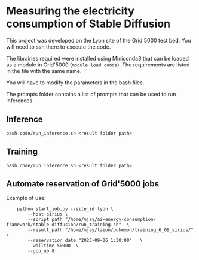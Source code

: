 # Measuring the electricity consumption of Stable Diffusion
This project was developed on the Lyon site of the Grid'5000 test bed. You will need to ssh there to execute the code.

The librairies required were installed using Miniconda3 that can be loaded as a module in Grid'5000 (`module load conda`).
The requirements are listed in the file with the same name. 

You will have to modify the parameters in the bash files.

The prompts folder contains a list of prompts that can be used to run inferences.

## Inference
```
bash code/run_inference.sh <result folder path>
```
## Training
```
bash code/run_inference.sh <result folder path>
```
## Automate reservation of Grid'5000 jobs
Example of use: 
```
    python start_job.py --site_id lyon \
        --host sirius \
        --script_path "/home/mjay/ai-energy-consumption-framework/stable-diffusion/run_training.sh"  \
        --result_path "/home/mjay/laion/pokemon/training_6_09_sirius/" \
        --reservation_date "2023-09-06 1:30:00"   \
        --walltime 50000  \
        --gpu_nb 8 
````
